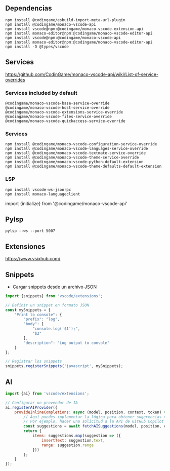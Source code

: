 ## Dependencias

````
npm install @codingame/esbuild-import-meta-url-plugin
npm install @codingame/monaco-vscode-api
npm install vscode@npm:@codingame/monaco-vscode-extension-api
npm install monaco-editor@npm:@codingame/monaco-vscode-editor-api
npm install vscode@npm:@codingame/monaco-vscode-api
npm install monaco-editor@npm:@codingame/monaco-vscode-editor-api
npm install -D @types/vscode

````

## Services
https://github.com/CodinGame/monaco-vscode-api/wiki/List-of-service-overrides

### Services included by default

````
@codingame/monaco-vscode-base-service-override
@codingame/monaco-vscode-host-service-override
@codingame/monaco-vscode-extensions-service-override
@codingame/monaco-vscode-files-service-override
@codingame/monaco-vscode-quickaccess-service-override
````

### Services

````
npm install @codingame/monaco-vscode-configuration-service-override
npm install @codingame/monaco-vscode-languages-service-override
npm install @codingame/monaco-vscode-textmate-service-override
npm install @codingame/monaco-vscode-theme-service-override
npm install @codingame/monaco-vscode-python-default-extension
npm install @codingame/monaco-vscode-theme-defaults-default-extension
````

### LSP

````
npm install vscode-ws-jsonrpc
npm install monaco-languageclient

````

import {initialize} from '@codingame/monaco-vscode-api'

## Pylsp
````
pylsp --ws --port 5007
````

## Extensiones

https://www.vsixhub.com/


## Snippets

- Cargar snippets desde un archivo JSON

````javascript
import {snippets} from 'vscode/extensions';

// Definir un snippet en formato JSON
const mySnippets = {
    "Print to console": {
        "prefix": "log",
        "body": [
            "console.log('$1');",
            "$2"
        ],
        "description": "Log output to console"
    }
};

// Registrar los snippets
snippets.registerSnippets('javascript', mySnippets);
````

## AI

````javascript
import {ai} from 'vscode/extensions';

// Configurar un proveedor de IA
ai.registerAIProvider({
    provideInlineCompletions: async (model, position, context, token) => {
        // Aquí puedes implementar la lógica para obtener sugerencias de IA
        // Por ejemplo, hacer una solicitud a la API de GitHub Copilot o OpenAI Codex
        const suggestions = await fetchAISuggestions(model, position, context);
        return {
            items: suggestions.map(suggestion => ({
                insertText: suggestion.text,
                range: suggestion.range
            }))
        };
    }
});
````
